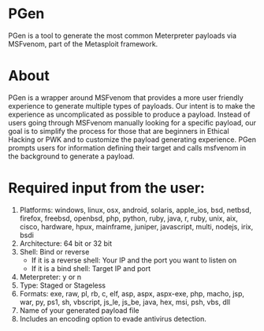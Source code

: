# PGen
PGen is a tool to generate the most common Meterpreter payloads via MSFvenom, part of the Metasploit framework.

# About
PGen is a wrapper around MSFvenom that provides a more user friendly experience to generate multiple types of payloads. Our intent is to make the experience as uncomplicated as possible to produce a payload. Instead of users going through MSFvenom manually looking for a specific payload, our goal is to simplify the process for those that are beginners in Ethical Hacking or PWK and to customize the payload generating experience. PGen prompts users for information defining their target and calls msfvenom in the background to generate a payload. 
 
# Required input from the user:
 1. Platforms: windows, linux, osx, android, solaris, apple_ios, bsd, netbsd, firefox, freebsd, openbsd, php, python, ruby, java, r, ruby, unix, aix, cisco, hardware, hpux, mainframe, juniper, javascript, multi, nodejs, irix, bsdi
 2. Architecture: 64 bit or 32 bit
 3. Shell: Bind or reverse
    - If it is a reverse shell: Your IP and the port you want to listen on
    - If it is a bind shell: Target IP and port
 4. Meterpreter: y or n
 5. Type: Staged or Stageless
 6. Formats: exe, raw, pl, rb, c, elf, asp, aspx, aspx-exe, php, macho, jsp, war, py, ps1, sh, vbscript, js_le, js_be, java, hex, msi, psh, vbs, dll
 7. Name of your generated payload file
 8. Includes an encoding option to evade antivirus detection.
